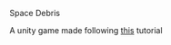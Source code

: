 Space Debris

A unity game made following [this](https://www.raywenderlich.com/147687/introduction-unity-getting-started-part-12) tutorial